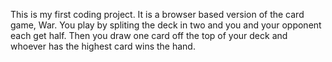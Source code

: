 This is my first coding project. It is a browser based version of the card game, War.
You play by spliting the deck in two and you and your opponent each get half.
Then you draw one card off the top of your deck and whoever has the highest card wins the hand.
